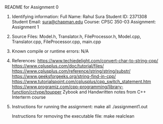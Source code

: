README for Assignment 0

1)  Identifying	information:
    Full Name: Rahul Sura
    Student ID: 2371308
    Student Email: sura@chapman.edu
    Course: CPSC 350-03
    Assignment: Assignment 1

2)  Source Files:
    Model.h, Translator.h, FileProcessor.h, Model.cpp, Translator.cpp, FileProcessor.cpp, main.cpp

3)  Known compile or runtime errors: N/A

4)  References:
    https://www.techiedelight.com/convert-char-to-string-cpp/
    https://www.cplusplus.com/doc/tutorial/files/
    https://www.cplusplus.com/reference/string/string/substr/
    https://www.geeksforgeeks.org/string-find-in-cpp/
    https://www.tutorialspoint.com/cplusplus/cpp_switch_statement.htm
    https://www.programiz.com/cpp-programming/library-function/cctype/toupper
    Zybook and Handwritten notes from C++ Interterm course

5)  Instructions for running the assignment:
    make all
    ./assignment1.out

    Instructions for removing the executable file:
    make realclean

